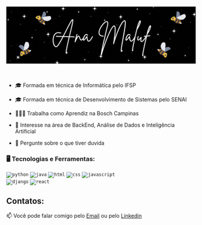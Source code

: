 <p align="center">
  <img src="anamaluf.gif" alt="Unform" />
</p>

<div dsplay="inline-block">
  <br>
</div>



- 🎓 Formada em técnica de Informática pelo IFSP

- 🎓 Formada em técnica de Desenvolvimento de Sistemas pelo SENAI

- 👩🏾‍💻 Trabalha como Aprendiz na Bosch Campinas

- 💾 Interesse na área de BackEnd, Análise de Dados e Inteligência Artificial

- 💬 Pergunte sobre o que tiver duvida

### 🖥️ Tecnologias e Ferramentas: 

<code><img  width="40px" src="https://img.icons8.com/?size=80&id=YX03OUiHE3rz&format=png" title="python"/></code>
<code><img  width="40px" src="https://img.icons8.com/?size=80&id=13679&format=png" title="java"/></code>
<code><img  width="40px" src="https://img.icons8.com/?size=80&id=20909&format=png" title="html"/></code>
<code><img  width="40px" src="https://img.icons8.com/?size=80&id=7gdY5qNXaKC0&format=png" title="css"/></code>
<code><img  width="40px" src="https://img.icons8.com/?size=80&id=108784&format=png" title="javascript"/></code>
<br>
<code><img  width="40px" src="https://img.icons8.com/?size=80&id=IuuVVwsdTi2v&format=png" title="django"/></code>
<code><img  width="40px" src="https://img.icons8.com/?size=80&id=asWSSTBrDlTW&format=png" title="react"/></code>
<code><img  width="40px" src="" title=""/></code>
<br>

              
## Contatos:

📫 Você pode falar comigo pelo [Email](mailto:anaaurelio-maluf@hotmail.com) ou pelo [Linkedin](https://www.linkedin.com/in/ana-beatriz-maluf-386a5928a/) 





